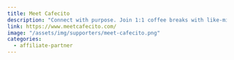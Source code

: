 ```yaml
---
title: Meet Cafecito
description: "Connect with purpose. Join 1:1 coffee breaks with like-minded professionals every week. We make working from home as smooth as your morning coffee."
link: https://www.meetcafecito.com/
image: "/assets/img/supporters/meet-cafecito.png"
categories:
  - affiliate-partner
---
```

